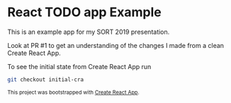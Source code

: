 # React TODO app Example

This is an example app for my SORT 2019 presentation.

Look at PR #1 to get an understanding of the changes I made from a clean Create React App.

To see the initial state from Create React App run

```sh
git checkout initial-cra
```

<sub>This project was bootstrapped with [Create React App](https://github.com/facebook/create-react-app).</sub>
